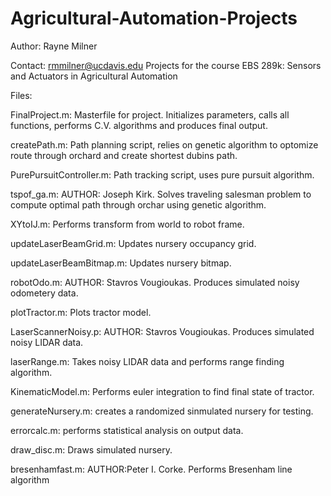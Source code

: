 # Agricultural-Automation-Projects
Author: Rayne Milner

Contact: rmmilner@ucdavis.edu
Projects for the course EBS 289k: Sensors and Actuators in Agricultural Automation

Files: 

FinalProject.m: Masterfile for project. Initializes parameters, calls all functions, performs C.V. algorithms and produces final output.

createPath.m: Path planning script, relies on genetic algorithm to optomize route through orchard and create shortest dubins path.

PurePursuitController.m: Path tracking script, uses pure pursuit algorithm.

tspof_ga.m: AUTHOR: Joseph Kirk. Solves traveling salesman problem to compute optimal path through orchar using genetic algorithm.

XYtoIJ.m: Performs transform from world to robot frame.

updateLaserBeamGrid.m: Updates nursery occupancy grid.

updateLaserBeamBitmap.m: Updates nursery bitmap.

robotOdo.m: AUTHOR: Stavros Vougioukas. Produces simulated noisy odometery data.

plotTractor.m: Plots tractor model.

LaserScannerNoisy.p: AUTHOR: Stavros Vougioukas. Produces simulated noisy LIDAR data.

laserRange.m: Takes noisy LIDAR data and performs range finding algorithm.

KinematicModel.m: Performs euler integration to find final state of tractor.

generateNursery.m: creates a randomized sinmulated nursery for testing.

errorcalc.m: performs statistical analysis on output data.

draw_disc.m: Draws simulated nursery.

bresenhamfast.m: AUTHOR:Peter I. Corke. Performs Bresenham line algorithm 


